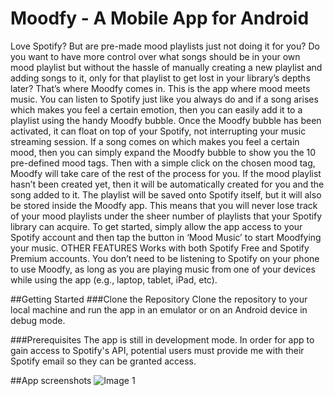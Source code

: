 # Moodfy - A Mobile App for Android

Love Spotify? But are pre-made mood playlists just not doing it for you? Do you want to have more control over what songs should be in your own mood playlist but without the hassle of manually creating a new playlist and adding songs to it, only for that playlist to get lost in your library’s depths later? That’s where Moodfy comes in. This is the app where mood meets music.
You can listen to Spotify just like you always do and if a song arises which makes you feel a certain emotion, then you can easily add it to a playlist using the handy Moodfy bubble. Once the Moodfy bubble has been activated, it can float on top of your Spotify, not interrupting your music streaming session. If a song comes on which makes you feel a certain mood, then you can simply expand the Moodfy bubble to show you the 10 pre-defined mood tags.
Then with a simple click on the chosen mood tag, Moodfy will take care of the rest of the process for you. If the mood playlist hasn’t been created yet, then it will be automatically created for you and the song added to it. The playlist will be saved onto Spotify itself, but it will also be stored inside the Moodfy app. This means that you will never lose track of your mood playlists under the sheer number of playlists that your Spotify library can acquire.
To get started, simply allow the app access to your Spotify account and then tap the button in ‘Mood Music’ to start Moodfying your music.
OTHER FEATURES
Works with both Spotify Free and Spotify Premium accounts.
You don’t need to be listening to Spotify on your phone to use Moodfy, as long as you are playing music from one of your devices while using the app (e.g., laptop, tablet, iPad, etc).

##Getting Started
###Clone the Repository 
Clone the repository to your local machine and run the app in an emulator or on an Android device in debug mode.

###Prerequisites 
The app is still in development mode. In order for app to gain access to Spotify's API, potential users must provide me with their Spotify email so they can be granted access.

##App screenshots
![Image 1](file:///Users/juliehagan/Downloads/googlePlay1.jpeg)
